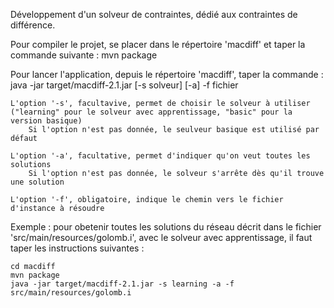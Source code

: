 Développement d'un solveur de contraintes, dédié aux contraintes de différence.

Pour compiler le projet, se placer dans le répertoire 'macdiff' et taper la commande suivante : mvn package

Pour lancer l'application, depuis le répertoire 'macdiff', taper la commande : java -jar target/macdiff-2.1.jar [-s solveur] [-a] -f fichier

	L'option '-s', facultavive, permet de choisir le solveur à utiliser ("learning" pour le solveur avec apprentissage, "basic" pour la version basique)
		Si l'option n'est pas donnée, le seulveur basique est utilisé par défaut

	L'option '-a', facultative, permet d'indiquer qu'on veut toutes les solutions
		Si l'option n'est pas donnée, le solveur s'arrête dès qu'il trouve une solution

	L'option '-f', obligatoire, indique le chemin vers le fichier d'instance à résoudre



Exemple : pour obetenir toutes les solutions du réseau décrit dans le fichier 'src/main/resources/golomb.i', avec le solveur avec apprentissage, il faut taper les instructions suivantes :

	cd macdiff
	mvn package
	java -jar target/macdiff-2.1.jar -s learning -a -f src/main/resources/golomb.i